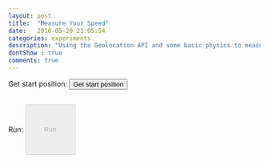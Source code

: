 ```yaml
---
layout: post
title:  "Measure Your Speed"
date:   2016-05-20 21:05:54
categories: experiments
description: "Using the Geolocation API and some basic physics to measure how fast an object has moved in a given distance."
dontShow : true
comments: true
---
```


<style>
	label {
		display: block;
		margin-bottom: 30px;
	}
	.control-buttons {
		height: 100px;
		width: 100px;
	}
</style>
<form name="startRun">
	<label>Get start position: <button type="button" name="startPos" class="mdl-button mdl-js-button mdl-button--raised mdl-js-ripple-effect mdl-button--accent">Get start position</button></label>
	<label>Run: <button type="button" name="run" disabled="true" class="mdl-button mdl-js-button mdl-button--raised mdl-js-ripple-effect mdl-button--accent control-buttons">Run</button></label>
	<!--<label>Stop: <button type="button" name="stop" disabled="true" class="mdl-button mdl-js-button mdl-button--raised mdl-js-ripple-effect mdl-button--accent control-buttons">Stop</button></label>-->
</form>

<div id="results" style="display:none;">
</div>

<script>
	document.addEventListener('DOMContentLoaded', function(){
		SpeedForce.init();
	});
</script>